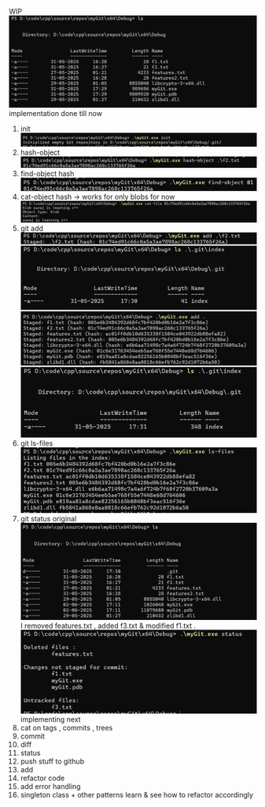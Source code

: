 WIP
![before git init](image.png)
implementation done till now 
1. init
![alt text](img/image-1.png)
2. hash-object
![alt text](img/image-2.png)
3. find-object hash
![alt text](img/image-3.png)
4. cat-object hash -> works for only blobs for now
![alt text](img/image-4.png)
5. git add
![alt text](img/image-5.png)
![alt text](img/image-6.png)
![alt text](img/image-7.png)
![alt text](img/image-8.png)
6. git ls-files
![alt text](img/image-9.png)
7. git status
original
![alt text](img/image-10.png)
I removed features.txt , added f3.txt & modified f1.txt . 
![alt text](img/image-11.png)
implementing next 
1. cat on tags , commits , trees
2. commit
3. diff
4. status
5. push stuff to github
6. add
7. refactor code
8. add error handling
9. singleton class + other patterns learn & see how to refactor accordingly 

